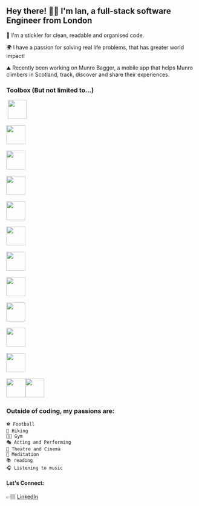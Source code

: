 ## Hey there! ​👋🏽 I'm Ian, a full-stack software Engineer from London

📖 I'm a stickler for clean, readable and organised code.

🌍 I have a passion for solving real life problems, that has greater world impact!

⛰️ Recently been working on Munro Bagger, a mobile app that helps Munro climbers in Scotland, track, discover and share their experiences.



### Toolbox (But not limited to...)

<p float="left">
  ​	<img src="https://raw.githubusercontent.com/rahulbanerjee26/githubAboutMeGenerator/main/icons/javascript.svg" width="50" />

​	<img src="https://raw.githubusercontent.com/rahulbanerjee26/githubAboutMeGenerator/main/icons/typescript.svg" width="50" /> 

​	<img src="https://raw.githubusercontent.com/rahulbanerjee26/githubAboutMeGenerator/main/icons/html.svg" width="50" /> 

​	<img src="https://raw.githubusercontent.com/rahulbanerjee26/githubAboutMeGenerator/main/icons/css.svg" width="50" /> 

​	<img src="https://raw.githubusercontent.com/rahulbanerjee26/githubAboutMeGenerator/main/icons/reactjs.svg" width="50" /> 

​	<img src="https://raw.githubusercontent.com/rahulbanerjee26/githubAboutMeGenerator/main/icons/redux.svg" width="50" />

​	<img src="https://raw.githubusercontent.com/rahulbanerjee26/githubAboutMeGenerator/main/icons/angularjs.svg" width="50" />

​	<img src="https://raw.githubusercontent.com/rahulbanerjee26/githubAboutMeGenerator/main/icons/nodejs.svg" width="50" />

​	<img src="https://raw.githubusercontent.com/rahulbanerjee26/githubAboutMeGenerator/main/icons/mongodb.svg" width="50" />

​	<img src="https://raw.githubusercontent.com/rahulbanerjee26/githubAboutMeGenerator/main/icons/git.svg" width="50" />

​	<img src="https://raw.githubusercontent.com/rahulbanerjee26/githubAboutMeGenerator/main/icons/postman.svg" width="50" />

​	<img src="https://raw.githubusercontent.com/rahulbanerjee26/githubAboutMeGenerator/main/icons/figma.svg" width="50" />
  ​	<img src="https://user-images.githubusercontent.com/24623425/36042969-f87531d4-0d8a-11e8-9dee-e87ab8c6a9e3.png" width="50" />
  



### Outside of coding, my passions are:

```
⚽ Football
🥾 Hiking
🏋🏽 Gym
🎭 Acting and Performing
🎥 Theatre and Cinema
🧘 Meditation
📚 reading
🎧 Listening to music

```

#### Let's Connect:

👉🏽 [LinkedIn](https://www.linkedin.com/in/ian-michaels/)

